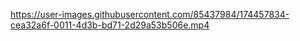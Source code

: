 

https://user-images.githubusercontent.com/85437984/174457834-cea32a6f-0011-4d3b-bd71-2d29a53b506e.mp4

